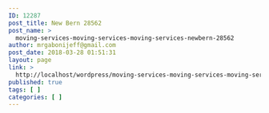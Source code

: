 ```yaml
---
ID: 12287
post_title: New Bern 28562
post_name: >
  moving-services-moving-services-moving-services-newbern-28562
author: mrgabonijeff@gmail.com
post_date: 2018-03-28 01:51:31
layout: page
link: >
  http://localhost/wordpress/moving-services-moving-services-moving-services-newbern-28562/
published: true
tags: [ ]
categories: [ ]
---
```

